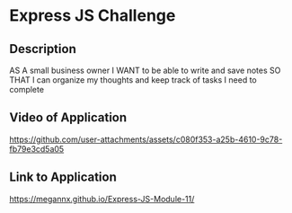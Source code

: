 # Express JS Challenge

## Description

AS A small business owner
I WANT to be able to write and save notes
SO THAT I can organize my thoughts and keep track of tasks I need to complete

## Video of Application

https://github.com/user-attachments/assets/c080f353-a25b-4610-9c78-fb79e3cd5a05

## Link to Application
https://megannx.github.io/Express-JS-Module-11/
